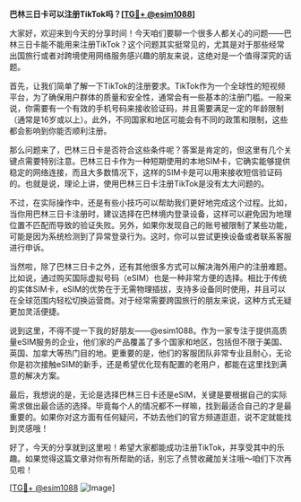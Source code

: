 **巴林三日卡可以注册TikTok吗？[[TG💪+ @esim1088](https://t.me/s/esim1088)]**

大家好，欢迎来到今天的分享时间！今天咱们要聊一个很多人都关心的问题——巴林三日卡能不能用来注册TikTok？这个问题其实挺常见的，尤其是对于那些经常出国旅行或者对跨境使用网络服务感兴趣的朋友来说，这绝对是一个值得深究的话题。

首先，让我们简单了解一下TikTok的注册要求。TikTok作为一个全球性的短视频平台，为了确保用户群体的质量和安全性，通常会有一些基本的注册门槛。一般来说，你需要有一个有效的手机号码来接收验证码，并且需要满足一定的年龄限制（通常是16岁或以上）。此外，不同国家和地区可能会有不同的政策和限制，这些都会影响到你能否顺利注册。

那么问题来了，巴林三日卡是否符合这些条件呢？答案是肯定的，但这里有几个关键点需要特别注意。巴林三日卡作为一种短期使用的本地SIM卡，它确实能够提供稳定的网络连接，而且大多数情况下，这样的SIM卡是可以用来接收短信验证码的。也就是说，理论上讲，使用巴林三日卡注册TikTok是没有太大问题的。

不过，在实际操作中，还是有些小技巧可以帮助我们更好地完成这个过程。比如，当你用巴林三日卡注册时，建议选择在巴林境内登录设备，这样可以避免因为地理位置不匹配而导致的验证失败。另外，如果你发现自己的账号被限制了某些功能，可能是因为系统检测到了异常登录行为。这时，你可以尝试更换设备或者联系客服进行申诉。

当然啦，除了巴林三日卡之外，还有其他很多方式可以解决海外用户的注册难题。比如说，通过购买国际虚拟号码（eSIM）也是一种非常方便的选择。相比于传统的实体SIM卡，eSIM的优势在于无需物理插拔，支持多设备同时使用，并且可以在全球范围内轻松切换运营商。对于经常需要跨国旅行的朋友来说，这种方式无疑更加灵活便捷。

说到这里，不得不提一下我的好朋友——@esim1088。作为一家专注于提供高质量eSIM服务的企业，他们家的产品覆盖了多个国家和地区，包括但不限于美国、英国、加拿大等热门目的地。更重要的是，他们的客服团队非常专业且耐心，无论你是初次接触eSIM的新手，还是希望优化现有配置的老用户，都能在这里找到满意的解决方案。

最后，我想说的是，无论是选择巴林三日卡还是eSIM，关键是要根据自己的实际需求做出最合适的选择。毕竟每个人的情况都不一样嘛，找到最适合自己的才是最重要的。如果你对这方面有任何疑问，不妨去他们的官方频道逛逛，说不定就能找到灵感哦！

好了，今天的分享就到这里啦！希望大家都能成功注册TikTok，并享受其中的乐趣。如果觉得这篇文章对你有所帮助的话，别忘了点赞收藏加关注哦～咱们下次再见啦！

[[TG💪+ @esim1088](https://t.me/s/esim1088) ![Image](https://i.postimg.cc/4NQfJmqS/Snipaste-2025-05-13-00-14-12.png)]
